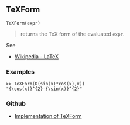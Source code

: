 ## TeXForm

```
TeXForm(expr)
```

> returns the TeX form of the evaluated `expr`. 
 
See
* [Wikipedia - LaTeX](https://en.wikipedia.org/wiki/LaTeX)

### Examples

```
>> TeXForm(D(sin(x)*cos(x),x))
"{\cos(x)}^{2}-{\sin(x)}^{2}"
```

### Github

* [Implementation of TeXForm](https://github.com/axkr/symja_android_library/blob/master/symja_android_library/matheclipse-core/src/main/java/org/matheclipse/core/builtin/OutputFunctions.java#L772) 
